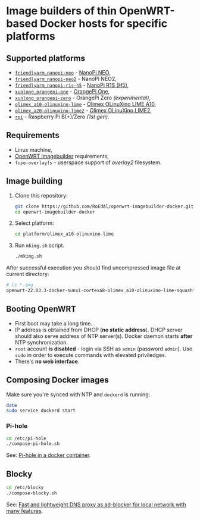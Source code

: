 # Image builders of thin OpenWRT-based Docker hosts for specific platforms

## Supported platforms

* [`friendlyarm_nanopi-neo`](platform/friendlyarm_nanopi-neo) - [NanoPi NEO](//www.friendlyelec.com/index.php?route=product/product&product_id=132),
* [`friendlyarm_nanopi-neo2`](platform/friendlyarm_nanopi-neo2) - NanoPi NEO2,
* [`friendlyarm_nanopi-r1s-h5`](platform/friendlyarm_nanopi-r1s-h5) - [NanoPi R1S (H5)](//www.friendlyelec.com/index.php?route=product/product&path=69&product_id=274),
* [`xunlong_orangepi-one`](platform/xunlong_orangepi-one) - [OrangePi One](http://www.orangepi.org/html/hardWare/computerAndMicrocontrollers/details/Orange-Pi-One.html),
* [`xunlong_orangepi-zero`](platform/xunlong_orangepi-zero) - OrangePi Zero *(experimental)*,
* [`olimex_a10-olinuxino-lime`](platform/olimex_a10-olinuxino-lime) - [Olimex OLinuXino LIME A10](//www.olimex.com/Products/OLinuXino/A10/A10-OLinuXino-LIME-n4GB/open-source-hardware),
* [`olimex_a20-olinuxino-lime2`](platform/olimex_a20-olinuxino-lime2) - [Olimex OLinuXino LIME2](//www.olimex.com/Products/OLinuXino/A20/A20-OLinuXino-LIME2/open-source-hardware),
* [`rpi`](platform/rpi) - Raspberry Pi B(+)/Zero *(1st gen)*.

## Requirements

* Linux machine,
* [OpenWRT imagebuilder](//openwrt.org/docs/guide-user/additional-software/imagebuilder) requirements,
* `fuse-overlayfs` - userspace support of *overlay2* filesystem.

## Image building

1. Clone this repository:

    ```.bash
    git clone https://github.com/RoEdAl/openwrt-imagebuilder-docker.git
    cd openwrt-imagebuilder-docker
    ```

2. Select platform:

    ```.bash
    cd platform/olimex_a10-olinuxino-lime
    ```

3. Run `mkimg.sh` script.

    ```.bash
    ./mkimg.sh
    ```

  After successful execution you should find uncompressed image file at current directory:
  
  ```.bash
  # ls *.img
  openwrt-22.03.3-docker-sunxi-cortexa8-olimex_a10-olinuxino-lime-squashfs-sdcard.img
  ```

## Booting OpenWRT

- First boot may take a long time.
- IP address is obtained from DHCP (**no static address**). DHCP server should also serve address of NTP server(s). Docker daemon starts **after** NTP synchronization.
- `root` account **is disabled** - login via SSH as `admin` (password `admin`). Use `sudo` in order to execute commands with elevated priviledges.
- There's **no web interface**.

## Composing Docker images

Make sure you're synced with NTP and `dockerd` is running:

```.bash
date
sudo service dockerd start
```

### Pi-hole

```.bash
cd /etc/pi-hole
./compose-pi-hole.sh
```

See: [Pi-hole in a docker container](//github.com/pi-hole/docker-pi-hole).

## Blocky

```.bash
cd /etc/blocky
./compose-blocky.sh
```

See: [Fast and lightweight DNS proxy as ad-blocker for local network with many features](//github.com/0xERR0R/blocky).
